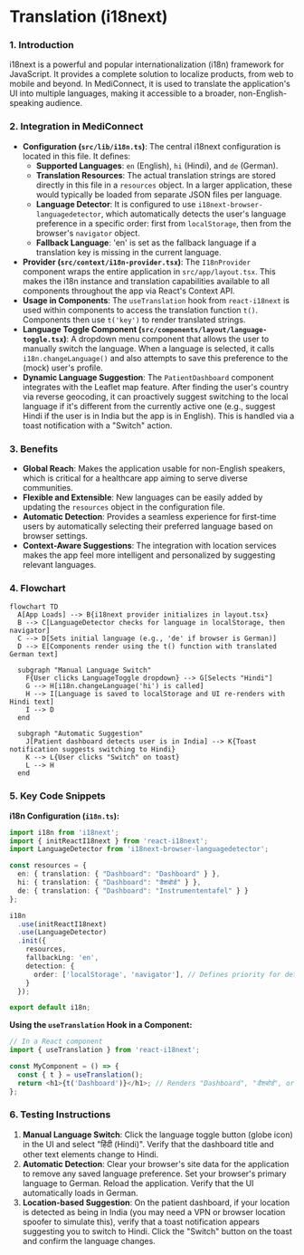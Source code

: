 # Translation (i18next)

### 1. Introduction
i18next is a powerful and popular internationalization (i18n) framework for JavaScript. It provides a complete solution to localize products, from web to mobile and beyond. In MediConnect, it is used to translate the application's UI into multiple languages, making it accessible to a broader, non-English-speaking audience.

### 2. Integration in MediConnect
- **Configuration (`src/lib/i18n.ts`)**: The central i18next configuration is located in this file. It defines:
    - **Supported Languages**: `en` (English), `hi` (Hindi), and `de` (German).
    - **Translation Resources**: The actual translation strings are stored directly in this file in a `resources` object. In a larger application, these would typically be loaded from separate JSON files per language.
    - **Language Detector**: It is configured to use `i18next-browser-languagedetector`, which automatically detects the user's language preference in a specific order: first from `localStorage`, then from the browser's `navigator` object.
    - **Fallback Language**: 'en' is set as the fallback language if a translation key is missing in the current language.
- **Provider (`src/context/i18n-provider.tsx`)**: The `I18nProvider` component wraps the entire application in `src/app/layout.tsx`. This makes the i18n instance and translation capabilities available to all components throughout the app via React's Context API.
- **Usage in Components**: The `useTranslation` hook from `react-i18next` is used within components to access the translation function `t()`. Components then use `t('key')` to render translated strings.
- **Language Toggle Component (`src/components/layout/language-toggle.tsx`)**: A dropdown menu component that allows the user to manually switch the language. When a language is selected, it calls `i18n.changeLanguage()` and also attempts to save this preference to the (mock) user's profile.
- **Dynamic Language Suggestion**: The `PatientDashboard` component integrates with the Leaflet map feature. After finding the user's country via reverse geocoding, it can proactively suggest switching to the local language if it's different from the currently active one (e.g., suggest Hindi if the user is in India but the app is in English). This is handled via a toast notification with a "Switch" action.

### 3. Benefits
- **Global Reach**: Makes the application usable for non-English speakers, which is critical for a healthcare app aiming to serve diverse communities.
- **Flexible and Extensible**: New languages can be easily added by updating the `resources` object in the configuration file.
- **Automatic Detection**: Provides a seamless experience for first-time users by automatically selecting their preferred language based on browser settings.
- **Context-Aware Suggestions**: The integration with location services makes the app feel more intelligent and personalized by suggesting relevant languages.

### 4. Flowchart
```mermaid
flowchart TD
  A[App Loads] --> B{i18next provider initializes in layout.tsx}
  B --> C[LanguageDetector checks for language in localStorage, then navigator]
  C --> D[Sets initial language (e.g., 'de' if browser is German)]
  D --> E[Components render using the t() function with translated German text]

  subgraph "Manual Language Switch"
    F{User clicks LanguageToggle dropdown} --> G[Selects "Hindi"]
    G --> H[i18n.changeLanguage('hi') is called]
    H --> I[Language is saved to localStorage and UI re-renders with Hindi text]
    I --> D
  end
  
  subgraph "Automatic Suggestion"
    J[Patient dashboard detects user is in India] --> K{Toast notification suggests switching to Hindi}
    K --> L{User clicks "Switch" on toast}
    L --> H
  end
```

### 5. Key Code Snippets
**i18n Configuration (`i18n.ts`):**
```typescript
import i18n from 'i18next';
import { initReactI18next } from 'react-i18next';
import LanguageDetector from 'i18next-browser-languagedetector';

const resources = {
  en: { translation: { "Dashboard": "Dashboard" } },
  hi: { translation: { "Dashboard": "डैशबोर्ड" } },
  de: { translation: { "Dashboard": "Instrumententafel" } }
};

i18n
  .use(initReactI18next)
  .use(LanguageDetector)
  .init({
    resources,
    fallbackLng: 'en',
    detection: {
      order: ['localStorage', 'navigator'], // Defines priority for detection
    }
  });

export default i18n;
```

**Using the `useTranslation` Hook in a Component:**
```javascript
// In a React component
import { useTranslation } from 'react-i18next';

const MyComponent = () => {
  const { t } = useTranslation();
  return <h1>{t('Dashboard')}</h1>; // Renders "Dashboard", "डैशबोर्ड", or "Instrumententafel"
};
```

### 6. Testing Instructions
1.  **Manual Language Switch**: Click the language toggle button (globe icon) in the UI and select "हिंदी (Hindi)". Verify that the dashboard title and other text elements change to Hindi.
2.  **Automatic Detection**: Clear your browser's site data for the application to remove any saved language preference. Set your browser's primary language to German. Reload the application. Verify that the UI automatically loads in German.
3.  **Location-based Suggestion**: On the patient dashboard, if your location is detected as being in India (you may need a VPN or browser location spoofer to simulate this), verify that a toast notification appears suggesting you to switch to Hindi. Click the "Switch" button on the toast and confirm the language changes.
